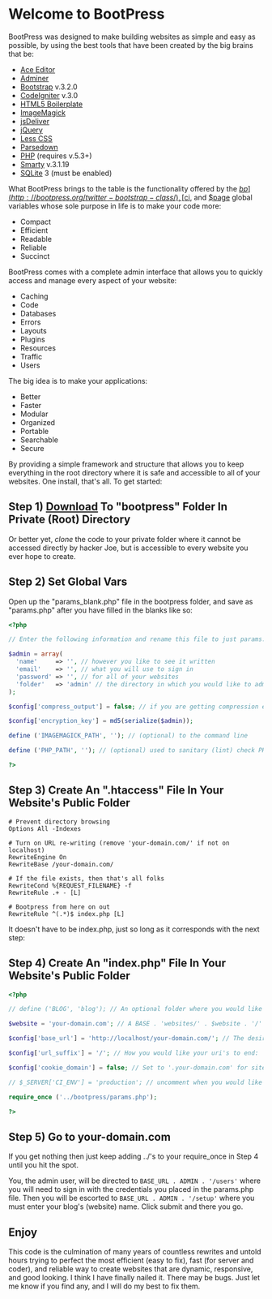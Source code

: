 # Welcome to BootPress

BootPress was designed to make building websites as simple and easy as possible, by using the best tools that have been created by the big brains that be:

- [Ace Editor](http://ace.c9.io/#nav=about)
- [Adminer](http://www.adminer.org/)
- [Bootstrap](http://getbootstrap.com) v.3.2.0
- [CodeIgniter](https://ellislab.com/codeigniter) v.3.0
- [HTML5 Boilerplate](http://html5boilerplate.com/)
- [ImageMagick](http://www.imagemagick.org/)
- [jsDeliver](http://www.jsdelivr.com/)
- [jQuery](http://jquery.com/)
- [Less CSS](http://lesscss.org/)
- [Parsedown](http://parsedown.org/)
- [PHP](http://php.net/) (requires v.5.3+)
- [Smarty](http://www.smarty.net/) v.3.1.19
- [SQLite](http://www.sqlite.org/) 3 (must be enabled)

What BootPress brings to the table is the functionality offered by the [$bp](http://bootpress.org/twitter-bootstrap-class/), [$ci](http://bootpress.org/codeigniter-classes/), and [$page](http://bootpress.org/page-class/) global variables whose sole purpose in life is to make your code more:

- Compact
- Efficient
- Readable
- Reliable
- Succinct

BootPress comes with a complete admin interface that allows you to quickly access and manage every aspect of your website:

- Caching
- Code
- Databases
- Errors
- Layouts
- Plugins
- Resources
- Traffic
- Users

The big idea is to make your applications:

- Better
- Faster
- Modular
- Organized
- Portable
- Searchable
- Secure

By providing a simple framework and structure that allows you to keep everything in the root directory where it is safe and accessible to all of your websites.  One install, that's all.  To get started:

## Step 1) [Download](http://github.com/paralogizing/bootpress/) To "bootpress" Folder In Private (Root) Directory

Or better yet, *clone* the code to your private folder where it cannot be accessed directly by hacker Joe, but is accessible to every website you ever hope to create.

## Step 2) Set Global Vars

Open up the "params_blank.php" file in the bootpress folder, and save as "params.php" after you have filled in the blanks like so:

``` php
<?php

// Enter the following information and rename this file to just params.php

$admin = array(
  'name'     => '', // however you like to see it written
  'email'    => '', // what you will use to sign in
  'password' => '', // for all of your websites
  'folder'   => 'admin' // the directory in which you would like to administer your site
);

$config['compress_output'] = false; // if you are getting compression errors (a blank page) then set this to false

$config['encryption_key'] = md5(serialize($admin));

define ('IMAGEMAGICK_PATH', ''); // (optional) to the command line

define ('PHP_PATH', ''); // (optional) used to sanitary (lint) check PHP files before they are saved

?>
```

## Step 3) Create An ".htaccess" File In Your Website's Public Folder

``` htaccess
# Prevent directory browsing
Options All -Indexes

# Turn on URL re-writing (remove 'your-domain.com/' if not on localhost)
RewriteEngine On
RewriteBase /your-domain.com/

# If the file exists, then that's all folks
RewriteCond %{REQUEST_FILENAME} -f
RewriteRule .+ - [L]

# Bootpress from here on out
RewriteRule ^(.*)$ index.php [L]
``` 

It doesn't have to be index.php, just so long as it corresponds with the next step:

## Step 4) Create An "index.php" File In Your Website's Public Folder

``` php
<?php

// define ('BLOG', 'blog'); // An optional folder where you would like your blog listings, tags, archives, etc to reside.

$website = 'your-domain.com'; // A BASE . 'websites/' . $website . '/' folder to place all of your code in @ BASE_URI

$config['base_url'] = 'http://localhost/your-domain.com/'; // The desired BASE_URL with a trailing slash

$config['url_suffix'] = '/'; // How you would like your uri's to end: '.html', '.php', '.asp', '/', '', ...

$config['cookie_domain'] = false; // Set to '.your-domain.com' for site-wide cookies, or (bool) false for localhost

// $_SERVER['CI_ENV'] = 'production'; // uncomment when you would like to hide errors

require_once ('../bootpress/params.php');

?>
```

## Step 5) Go to your-domain.com

If you get nothing then just keep adding ../'s to your require_once in Step 4 until you hit the spot.

You, the admin user, will be directed to ``BASE_URL . ADMIN . '/users'`` where you will need to sign in with the credentials you placed in the params.php file.  Then you will be escorted to ``BASE_URL . ADMIN . '/setup'`` where you must enter your blog's (website) name.  Click submit and there you go.

## Enjoy

This code is the culmination of many years of countless rewrites and untold hours trying to perfect the most efficient (easy to fix), fast (for server and coder), and reliable way to create websites that are dynamic, responsive, and good looking.  I think I have finally nailed it.  There may be bugs.  Just let me know if you find any, and I will do my best to fix them.